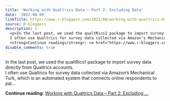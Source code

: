 ```yaml
---
title: 'Working with Qualtrics Data – Part 2: Excluding Data'
date: '2022-08-09'
linkTitle: https://www.r-bloggers.com/2022/08/working-with-qualtrics-data-part-2-excluding-data/
source: R-bloggers
description: |-
  <p>In the last post, we used the qualtRics1 package to import survey data directly from Qualtrics accounts.<br />
  I often use Qualtrics for survey data collected via Amazon’s Mechanical Turk, which is an automated system that connects online respondents to pai...</p>
  <strong>Continue reading</strong>: <a href="https://www.r-bloggers.com/2022/08/working-with-qualtrics-data-part-2-excluding-data/">Working with Qualtrics Data – Part 2: Excluding ...
disable_comments: true
---
```

<p>In the last post, we used the qualtRics1 package to import survey data directly from Qualtrics accounts.<br />
I often use Qualtrics for survey data collected via Amazon’s Mechanical Turk, which is an automated system that connects online respondents to pai...</p>
<strong>Continue reading</strong>: <a href="https://www.r-bloggers.com/2022/08/working-with-qualtrics-data-part-2-excluding-data/">Working with Qualtrics Data – Part 2: Excluding ...